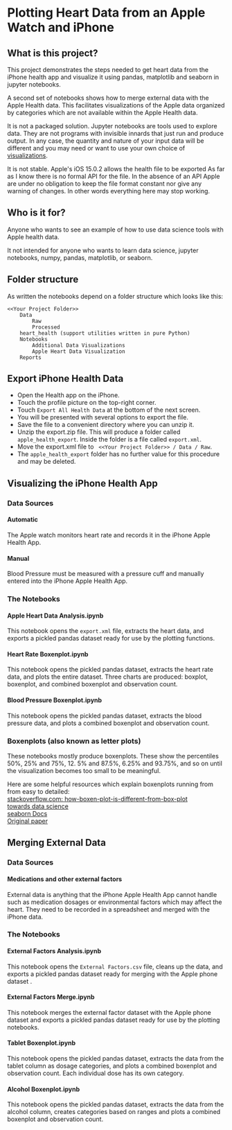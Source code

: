 # Plotting Heart Data from an Apple Watch and iPhone
## What is this project?
This project demonstrates the steps needed to get heart data from the iPhone health app and visualize it using 
pandas, matplotlib and seaborn in jupyter notebooks. 

A second set of notebooks shows how to merge external data with the Apple Health data. This facilitates visualizations of the Apple data organized by categories which are not available within the Apple Health data.

It is not a packaged solution. Jupyter notebooks are tools used to explore data. They are not programs with invisible innards that just run and produce output. In any case, the quantity and nature of your input data will be different and you may need or want to use your own choice of [visualizations](https://seaborn.pydata.org/examples/index.html).

It is not stable. Apple's iOS 15.0.2 allows the health file to be exported As far as I know there is no formal API for the file. In the absence of an API Apple are under no obligation to keep the file format constant nor give any warning of changes. In other words everything here may stop working. 

## Who is it for?
Anyone who wants to see an example of how to use data science tools with Apple health data.

It not intended for anyone who wants to learn data science, jupyter notebooks, numpy, pandas, matplotlib, or seaborn.

## Folder structure
As written the notebooks depend on a folder structure which looks like this:
```
<<Your Project Folder>>
    Data
        Raw
        Processed
    heart_health (support utilities written in pure Python)
    Notebooks
        Additional Data Visualizations
        Apple Heart Data Visualization
    Reports
```

## Export iPhone Health Data
- Open the Health app on the iPhone. 
- Touch the profile picture on the top-right corner. 
- Touch `Export All Health Data` at the bottom of the next screen.
- You will be presented with several options to export the file.
- Save the file to a convenient directory where you can unzip it.
- Unzip the export.zip file. This will produce a folder called `apple_health_export`. Inside the folder is a file called `export.xml`. 
- Move the export.xml file to ` <<Your Project Folder>> / Data / Raw`.
- The `apple_health_export` folder has no further value for this procedure and may be deleted.


## Visualizing the iPhone Health App
### Data Sources
#### Automatic
The Apple watch monitors heart rate and records it in the iPhone Apple Health App.
#### Manual
Blood Pressure must be measured with a pressure cuff and manually entered into the iPhone Apple Health App.

### The Notebooks
#### Apple Heart Data Analysis.ipynb
This notebook opens the `export.xml` file, extracts the heart data, and exports a pickled pandas dataset ready for 
use by the plotting functions.
#### Heart Rate Boxenplot.ipynb
This notebook opens the pickled pandas dataset, extracts the heart rate data, and plots the entire dataset. Three charts are produced: boxplot, boxenplot, and combined boxenplot and observation count.
#### Blood Pressure Boxenplot.ipynb
This notebook opens the pickled pandas dataset, extracts the blood pressure data, and plots a combined boxenplot and observation count.

### Boxenplots (also known as letter plots)
These notebooks mostly produce boxenplots. These show the percentiles 50%, 25% and 75%, 12. 5% and 87.5%, 6.25% 
and 93.75%, and so on until the visualization becomes too small to be meaningful.

Here are some helpful resources which explain boxenplots running from from easy to detailed: <br />
[stackoverflow.com: how-boxen-plot-is-different-from-box-plot](https://stackoverflow.com/questions/52403381/how-boxen-plot-is-different-from-box-plot/65894078#65894078) <br />
[towards data science](https://towardsdatascience.com/letter-value-plot-the-easy-to-understand-boxplot-for-large-datasets-12d6c1279c97) <br />
[seaborn Docs](https://seaborn.pydata.org/generated/seaborn.boxenplot.html) <br />
[Original paper](https://vita.had.co.nz/papers/letter-value-plot.html) <br />

## Merging External Data
### Data Sources
#### Medications and other external factors
External data is anything that the iPhone Apple Health App cannot handle such as medication dosages or environmental factors which may affect the heart. They need to be recorded in a spreadsheet and merged with the iPhone data.

### The Notebooks
#### External Factors Analysis.ipynb
This notebook opens the `External Factors.csv` file, cleans up the data, and exports a pickled pandas dataset ready 
for merging with the Apple phone dataset .
#### External Factors Merge.ipynb
This notebook merges the external factor dataset with the Apple phone dataset and exports a pickled pandas dataset ready for use by the plotting notebooks.
#### Tablet Boxenplot.ipynb
This notebook opens the pickled pandas dataset, extracts the data from the tablet column as dosage categories, and 
plots a combined boxenplot and observation count. Each individual dose has its own category.
#### Alcohol Boxenplot.ipynb
This notebook opens the pickled pandas dataset, extracts the data from the alcohol column, creates categories based on ranges and plots a combined boxenplot and observation count.